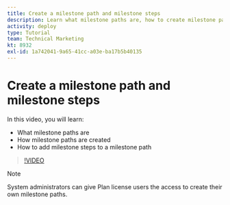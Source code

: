 ```yaml
---
title: Create a milestone path and milestone steps
description: Learn what milestone paths are, how to create milestone paths, and how to add milestone steps in [!DNL Adobe Workfront].
activity: deploy
type: Tutorial
team: Technical Marketing
kt: 8932
exl-id: 1a742041-9a65-41cc-a03e-ba17b5b40135
---
```

# Create a milestone path and milestone steps

In this video, you will learn:

* What milestone paths are
* How milestone paths are created
* How to add milestone steps to a milestone path

>[!VIDEO](https://video.tv.adobe.com/v/335204/?quality=12)

>[!NOTE]
>
>System administrators can give Plan license users the access to create their own milestone paths.
